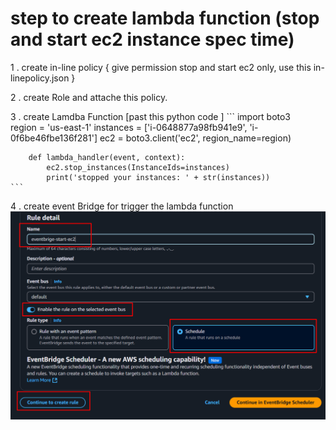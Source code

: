 # step to create lambda function  (stop and start ec2 instance spec time)

1 . create in-line policy  { give permission  stop and start ec2 only, use this  in-linepolicy.json  }

2 .  create Role and attache this policy.

3 .  create Lamdba Function [past this python code ]
    ```
        import boto3  
        region = 'us-east-1'
        instances = ['i-0648877a98fb941e9', 'i-0f6be46fbe136f281']
        ec2 = boto3.client('ec2', region_name=region)

        def lambda_handler(event, context):
            ec2.stop_instances(InstanceIds=instances)
            print('stopped your instances: ' + str(instances))
    ```

4 . create event Bridge for trigger the lambda function
![screenshot](event-brige.png)
